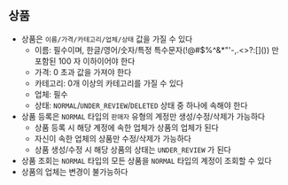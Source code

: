 ## 상품

* 상품은 `이름/가격/카테고리/업체/상태` 값을 가질 수 있다
  * 이름: 필수이며, 한글/영어/숫자/특정 특수문자(!@#$%^&*"'-,.<>?:\[\]()) 만 포함된 100 자 이하이어야 한다
  * 가격: 0 초과 값을 가져야 한다
  * 카테고리: 0개 이상의 카테고리를 가질 수 있다
  * 업체: 필수
  * 상태: `NORMAL`/`UNDER_REVIEW`/`DELETED` 상태 중 하나에 속해야 한다
* 상품 등록은 `NORMAL` 타입의 `판매자` 유형의 계정만 생성/수정/삭제가 가능하다
  * 상품 등록 시 해당 계정에 속한 업체가 상품의 업체가 된다
  * 자신이 속한 업체의 상품만 수정/삭제가 가능하다
  * 상품 생성/수정 시 해당 상품의 상태는 `UNDER_REVIEW` 가 된다
* 상품 조회는 `NORMAL` 타입의 모든 상품을 `NORMAL` 타입의 계정이 조회할 수 있다
* 상품의 업체는 변경이 불가능하다
